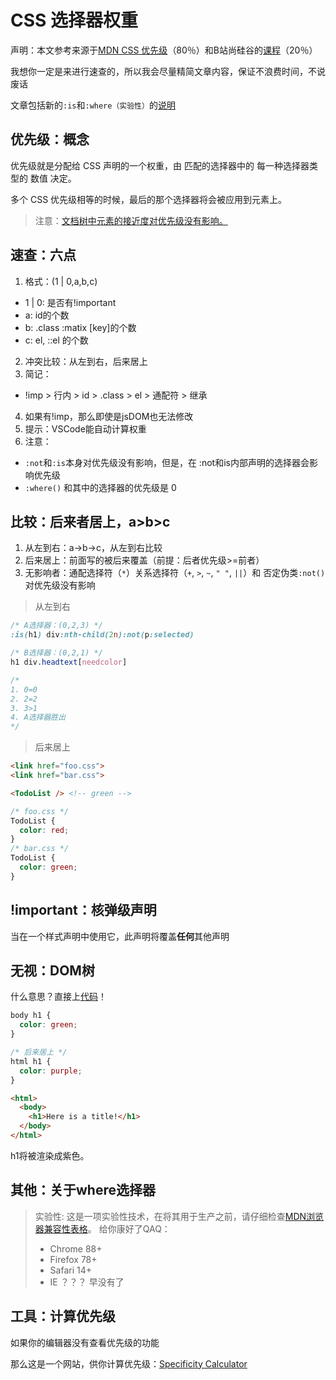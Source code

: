 # CSS 选择器权重

声明：本文参考来源于[MDN CSS 优先级](https://developer.mozilla.org/zh-CN/docs/Web/CSS/Specificity)（80％）和B站尚硅谷的[课程](https://m.bilibili.com/video/BV1p84y1P7Z5)（20％）

我想你一定是来进行速查的，所以我会尽量精简文章内容，保证不浪费时间，不说废话

文章包括新的`:is`和`:where（实验性）`的[说明](#速查：六点)

## 优先级：概念

优先级就是分配给 CSS 声明的一个权重，由 匹配的选择器中的 每一种选择器类型的 数值 决定。

多个 CSS 优先级相等的时候，最后的那个选择器将会被应用到元素上。

> 注意：[文档树中元素的接近度对优先级没有影响。](#无视：DOM树)

## 速查：六点

1. 格式：(1 | 0,a,b,c)
 - 1 | 0: 是否有!important
 - a: id的个数
 - b: .class :matix [key]的个数
 - c: el, ::el 的个数
2. 冲突比较：从左到右，后来居上
3. 简记：
 - !imp > 行内 > id > .class > el > 通配符 > 继承
4. 如果有!imp，那么即使是jsDOM也无法修改
5. 提示：VSCode能自动计算权重
6. 注意：
 - `:not`和`:is`本身对优先级没有影响，但是，在 :not和is内部声明的选择器会影响优先级
 - `:where()` 和其中的选择器的优先级是 0

## 比较：后来者居上，a>b>c

1. 从左到右：a->b->c，从左到右比较
2. 后来居上：前面写的被后来覆盖（前提：后者优先级>=前者）
3. 无影响者：通配选择符（`*`）关系选择符（`+`, `>`, `~`, `" "`, `||`）和 否定伪类`:not()`对优先级没有影响

>从左到右
```css
/* A选择器：(0,2,3) */
:is(h1) div:nth-child(2n):not(p:selected)

/* B选择器：(0,2,1) */
h1 div.headtext[needcolor]

/*
1. 0=0
2. 2=2
3. 3>1
4. A选择器胜出
*/
```

>后来居上
```html
<link href="foo.css">
<link href="bar.css">

<TodoList /> <!-- green -->
```

```css
/* foo.css */
TodoList {
  color: red;
}
/* bar.css */
TodoList {
  color: green;
}
```

## !important：核弹级声明

当在一个样式声明中使用它，此声明将覆盖**任何**其他声明

## 无视：DOM树

什么意思？直接上[代码](https://developer.mozilla.org/zh-CN/docs/Web/CSS/Specificity)！

```css
body h1 {
  color: green;
}

/* 后来居上 */
html h1 {
  color: purple;
}

```

```html
<html>
  <body>
    <h1>Here is a title!</h1>
  </body>
</html>
```
h1将被渲染成紫色。

## 其他：关于where选择器

>实验性: 这是一项实验性技术，在将其用于生产之前，请仔细检查[MDN浏览器兼容性表格](https://developer.mozilla.org/zh-CN/docs/Web/CSS/:where#%E6%B5%8F%E8%A7%88%E5%99%A8%E5%85%BC%E5%AE%B9%E6%80%A7)。
>给你康好了QAQ：
>- Chrome 88+
>- Firefox 78+
>- Safari 14+
>- IE ？？？ 早没有了


## 工具：计算优先级

如果你的编辑器没有查看优先级的功能

那么这是一个网站，供你计算优先级：[Specificity Calculator](https://specificity.keegan.st/)